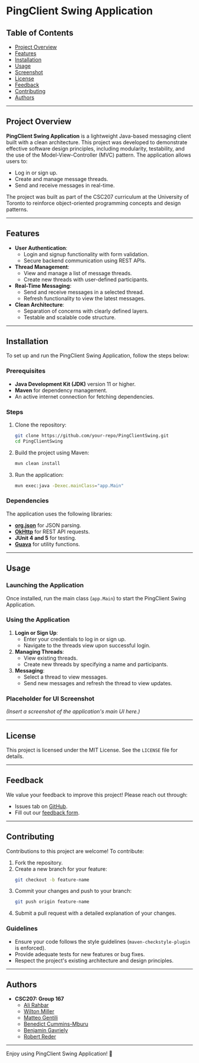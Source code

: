 # PingClient Swing Application

## Table of Contents
- [Project Overview](#project-overview)
- [Features](#features)
- [Installation](#installation)
- [Usage](#usage)
- [Screenshot](#screenshot)
- [License](#license)
- [Feedback](#feedback)
- [Contributing](#contributing)
- [Authors](#authors)

---

## Project Overview
**PingClient Swing Application** is a lightweight Java-based messaging client built with a clean architecture. This project was developed to demonstrate effective software design principles, including modularity, testability, and the use of the Model-View-Controller (MVC) pattern. The application allows users to:
- Log in or sign up.
- Create and manage message threads.
- Send and receive messages in real-time.

The project was built as part of the CSC207 curriculum at the University of Toronto to reinforce object-oriented programming concepts and design patterns.

---

## Features
- **User Authentication**:
  - Login and signup functionality with form validation.
  - Secure backend communication using REST APIs.
- **Thread Management**:
  - View and manage a list of message threads.
  - Create new threads with user-defined participants.
- **Real-Time Messaging**:
  - Send and receive messages in a selected thread.
  - Refresh functionality to view the latest messages.
- **Clean Architecture**:
  - Separation of concerns with clearly defined layers.
  - Testable and scalable code structure.

---

## Installation
To set up and run the PingClient Swing Application, follow the steps below:

### Prerequisites
- **Java Development Kit (JDK)** version 11 or higher.
- **Maven** for dependency management.
- An active internet connection for fetching dependencies.

### Steps
1. Clone the repository:
    ```bash
    git clone https://github.com/your-repo/PingClientSwing.git
    cd PingClientSwing
    ```
2. Build the project using Maven:
    ```bash
    mvn clean install
    ```
3. Run the application:
    ```bash
    mvn exec:java -Dexec.mainClass="app.Main"
    ```

### Dependencies
The application uses the following libraries:
- **[org.json](https://github.com/stleary/JSON-java)** for JSON parsing.
- **[OkHttp](https://square.github.io/okhttp/)** for REST API requests.
- **JUnit 4 and 5** for testing.
- **[Guava](https://github.com/google/guava)** for utility functions.

---

## Usage
### Launching the Application
Once installed, run the main class (`app.Main`) to start the PingClient Swing Application. 

### Using the Application
1. **Login or Sign Up**:
   - Enter your credentials to log in or sign up.
   - Navigate to the threads view upon successful login.
2. **Managing Threads**:
   - View existing threads.
   - Create new threads by specifying a name and participants.
3. **Messaging**:
   - Select a thread to view messages.
   - Send new messages and refresh the thread to view updates.

### Placeholder for UI Screenshot
*(Insert a screenshot of the application's main UI here.)*

---

## License
This project is licensed under the MIT License. See the `LICENSE` file for details.

---

## Feedback
We value your feedback to improve this project! Please reach out through:
- Issues tab on [GitHub](https://github.com/your-repo/PingClientSwing/issues).
- Fill out our [feedback form](#).

---

## Contributing
Contributions to this project are welcome! To contribute:
1. Fork the repository.
2. Create a new branch for your feature:
   ```bash
   git checkout -b feature-name
   ```
3. Commit your changes and push to your branch:
   ```bash
   git push origin feature-name
   ```
4. Submit a pull request with a detailed explanation of your changes.

### Guidelines
- Ensure your code follows the style guidelines (`maven-checkstyle-plugin` is enforced).
- Provide adequate tests for new features or bug fixes.
- Respect the project's existing architecture and design principles.

---

## Authors
- **CSC207: Group 167**
  - [Ali Rahbar](https://github.com/crypto-a)
  - [Wilton Miller](https://github.com/wiltonmiller)
  - [Matteo Gentili](https://github.com/MatteoGentili24)
  - [Benedict Cummins-Mburu](https://github.com/bennypk1)
  - [Benjamin Gavriely](https://github.com/Benjamin-Uoft)
  - [Robert Reder](https://github.com/Roppax)

---

Enjoy using PingClient Swing Application! 🎉
